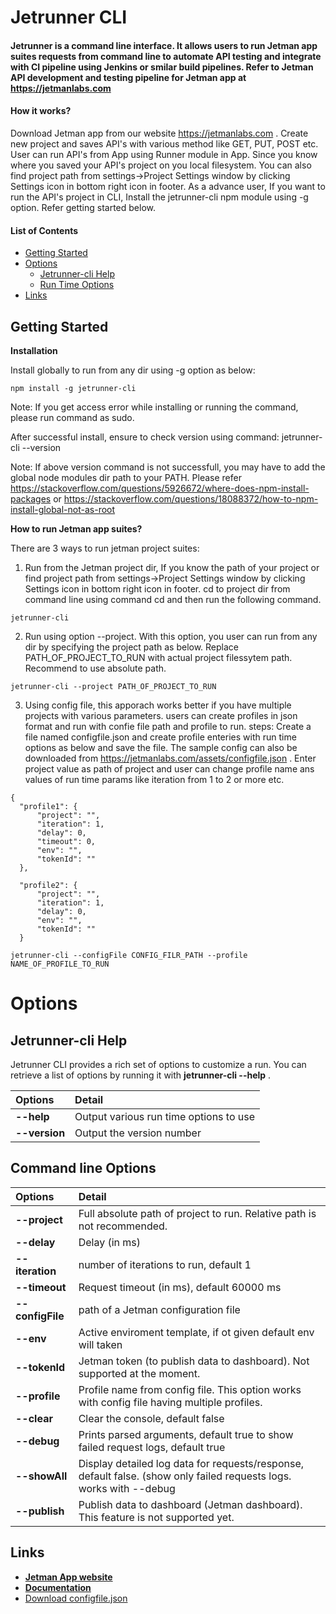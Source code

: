 # Jetrunner CLI

#### Jetrunner is a command line interface. It allows users to run Jetman app suites requests from command line to automate API testing and integrate with CI pipeline using Jenkins or smilar build pipelines. Refer to Jetman API development and testing pipeline for Jetman app at https://jetmanlabs.com

#### How it works?
Download Jetman app from our website https://jetmanlabs.com . Create new project and saves API's with various method like GET, PUT, POST etc. User can run API's from App using Runner module in App.
Since you know where you saved your API's project on you local filesystem. You can also find project path from settings->Project Settings window by clicking Settings icon in bottom right icon in footer.
As a advance user, If you want to run the API's project in CLI, Install the jetrunner-cli npm module using -g option. Refer getting started below.

#### List of Contents

- [Getting Started](#getting-started)
- [Options](#options)
  - [Jetrunner-cli Help](#jetrunner-cli-help)
  - [Run Time Options](#run-time-options)
- [Links](#links)
## Getting Started ##

**Installation**

Install globally to run from any dir using -g option as below:

 ````
 npm install -g jetrunner-cli
 ````
 Note: If you get access error while installing or running the command, please run command as sudo.

 After successful install, ensure to check version using command: jetrunner-cli --version

 Note: If above version command is not successfull, you may have to add the global node modules dir path to your PATH. Please refer https://stackoverflow.com/questions/5926672/where-does-npm-install-packages or https://stackoverflow.com/questions/18088372/how-to-npm-install-global-not-as-root

**How to run Jetman app suites?**

 There are 3 ways to run jetman project suites:
 1. Run from the Jetman project dir, If you know the path of your project or find project path from settings->Project Settings window by clicking Settings icon in bottom right icon in footer. cd to project dir from command line using command cd and then run the following command.
 ````
 jetrunner-cli
 ````
2. Run using option --project. With this option, you user can run from any dir by specifying the project path as below. Replace PATH_OF_PROJECT_TO_RUN with actual project filessytem path. Recommend to use absolute path.
 ````
 jetrunner-cli --project PATH_OF_PROJECT_TO_RUN
 ````
3. Using config file, this apporach works better if you have multiple projects with various parameters. users can create profiles in json format and run with confie file path and profile to run.
steps:
 Create a file named configfile.json and create profile enteries with run time options as below and save the file. The sample config can also be downloaded from https://jetmanlabs.com/assets/configfile.json . Enter project value as path of project and user can change profile name ans values of run time params like iteration from 1 to 2 or more etc.
  ````
  {
	"profile1": {
		"project": "",
		"iteration": 1,
		"delay": 0,
		"timeout": 0,
		"env": "",
		"tokenId": ""
	},

	"profile2": {
		"project": "",
		"iteration": 1,
		"delay": 0,
		"env": "",
		"tokenId": ""
	}
  ````
  ````
  jetrunner-cli --configFile CONFIG_FILR_PATH --profile NAME_OF_PROFILE_TO_RUN
  ````
# Options #


## Jetrunner-cli Help ##
Jetrunner CLI provides a rich set of options to customize a run. You can retrieve a list of options by running it with **jetrunner-cli --help** .

| **Options** | **Detail** |
| :--- | :--- |
| **--help** | Output various run time options to use |
| **--version** | Output the version number |
## Command line Options ##

| **Options** | **Detail** |
| :--- | :--- |
| **--project** |      Full absolute path of project to run. Relative path is not recommended.|                                              
| **--delay** |        Delay (in ms)|                                                                                                       
| **--iteration** |    number of iterations to run, default 1|                                                                               
| **--timeout** |      Request timeout (in ms), default 60000 ms|                                                                            
| **--configFile** |   path of a Jetman configuration file|                                                                                  
| **--env** |          Active enviroment template, if ot given default env will taken|                                                       
| **--tokenId** |      Jetman token (to publish data to dashboard). Not supported at the moment.|                                            
| **--profile** |      Profile name from config file. This option works with config file having multiple profiles.|                          
| **--clear** |        Clear the console, default false|                                                                                     
| **--debug** |        Prints parsed arguments, default true to show failed request logs, default true|                                      
| **--showAll** |      Display detailed log data for requests/response, default false. (show only failed requests logs. works with --debug|  
| **--publish** |      Publish data to dashboard (Jetman dashboard). This feature is not supported yet.| 
## Links ##
- **[Jetman App website](https://jetmanlabs.com)**
- **[Documentation](https://jetmanlabs.com/docs/#Jetman-CLI)**
- <a href="https://jetmanlabs.com/assets/configfile.json" download>Download configfile.json</a>

